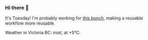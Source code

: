 ### Hi there :wave:

It's Tuesday! I'm probably working for [this bunch](https://github.com/kohofinancial), making a reusable workflow more reusable.

Weather in Victoria BC: mist, at +5°C.
